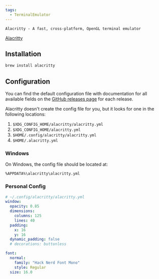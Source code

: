 ```yaml
---
tags:
  - TerminalEmulator
---
```


```ad-info
Alacritty - A fast, cross-platform, OpenGL terminal emulator
```

[Alacritty](https://github.com/alacritty/alacritty)

## Installation

```bash
brew install alacritty
```

## Configuration

You can find the default configuration file with documentation for all available fields on the [GitHub releases page](https://github.com/alacritty/alacritty/releases) for each release.

Alacritty doesn't create the config file for you, but it looks for one in the following locations:

1.  `$XDG_CONFIG_HOME/alacritty/alacritty.yml`
2.  `$XDG_CONFIG_HOME/alacritty.yml`
3.  `$HOME/.config/alacritty/alacritty.yml`
4.  `$HOME/.alacritty.yml`

### [](https://github.com/alacritty/alacritty#windows)Windows

On Windows, the config file should be located at:

`%APPDATA%\alacritty\alacritty.yml`

### Personal Config
```yaml
# ~/.config/alacritty/alacritty.yml
window:
  opacity: 0.85
  dimensions:
    columns: 125
    lines: 40
  padding:
    x: 16
    y: 16
  dynamic_padding: false
  # decorations: buttonless

font:
  normal:
    family: "Hack Nerd Font Mono"
    style: Regular
  size: 16.0
```